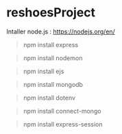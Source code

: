 # reshoesProject


Intaller node.js : https://nodejs.org/en/

> npm install express

> npm install nodemon

> npm install ejs

> npm install mongodb

> npm install dotenv

> npm install connect-mongo

> npm install express-session
